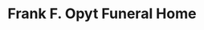 ---
title: "Frank F. Opyt Funeral Home"
url: /chicago/frank-f-opyt-funeral-home/
shop: funeral directors
---